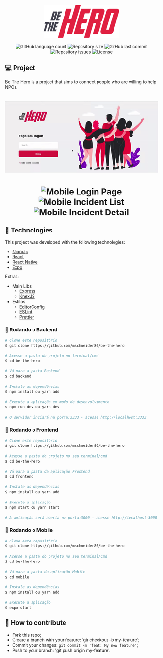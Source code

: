 <h4 align="center">
<img src="./github_assets/logo.png" width="250px" /><br> 
</h4>

<p align="center">
  <img alt="GitHub language count" src="https://img.shields.io/github/languages/count/mschneider86/be-the-hero.svg">

  <img alt="Repository size" src="https://img.shields.io/github/repo-size/mschneider86/be-the-hero.svg">
  
  <img alt="GitHub last commit" src="https://img.shields.io/github/last-commit/mschneider86/be-the-hero">
  
  <img alt="Repository issues" src="https://img.shields.io/github/issues/mschneider86/be-the-hero">
    

  <img alt="License" src="https://img.shields.io/badge/license-MIT-brightgreen">
</p>

## 💻 Project

Be The Hero is a project that aims to connect people who are willing to help NPOs.

<h1 align="center">
    <img alt="Be The Hero Web" src="./github_assets/web.gif" />
</h1>

<h1 align="center">
    <img alt="Mobile Login Page" src=".github_assets/mobile1.jpg" width="280px" height="140px" />
    <img alt="Mobile Incident List" src=".github_assets/mobile2.jpg" width="280px" height="140px"  />
    <img alt="Mobile Incident Detail" src=".github_assets/mobile3.jpg" width="280px" height="140px"  />
</h1>

## :rocket: Technologies

This project was developed with the following technologies:

- [Node.js](https://nodejs.org/en/)
- [React](https://reactjs.org)
- [React Native](https://facebook.github.io/react-native/)
- [Expo](https://expo.io/)

Extras:

- Main Libs
  - [Express](https://expressjs.com/pt-br/)
  - [KnexJS](http://knexjs.org/)
- Estilos
  - [EditorConfig](https://editorconfig.org/)
  - [ESLint](https://eslint.org/)
  - [Prettier](https://prettier.io/)

### 🧭 Rodando o Backend

```bash
# Clone este repositório
$ git clone https://github.com/mschneider86/be-the-hero

# Acesse a pasta do projeto no terminal/cmd
$ cd be-the-hero

# Vá para a pasta Backend
$ cd backend

# Instale as dependências
$ npm install ou yarn add

# Execute a aplicação em modo de desenvolvimento
$ npm run dev ou yarn dev

# O servidor inciará na porta:3333 - acesse http://localhost:3333
```

### 🧭 Rodando o Frontend

```bash
# Clone este repositório
$ git clone https://github.com/mschneider86/be-the-hero

# Acesse a pasta do projeto no seu terminal/cmd
$ cd be-the-hero

# Vá para a pasta da aplicação Frontend
$ cd frontend

# Instale as dependências
$ npm install ou yarn add

# Execute a aplicação
$ npm start ou yarn start

# A aplicação será aberta na porta:3000 - acesse http://localhost:3000
```

### 🧭 Rodando o Mobile

```bash
# Clone este repositório
$ git clone https://github.com/mschneider86/be-the-hero

# Acesse a pasta do projeto no seu terminal/cmd
$ cd be-the-hero

# Vá para a pasta da aplicação Mobile
$ cd mobile

# Instale as dependências
$ npm install ou yarn add

# Execute a aplicação
$ expo start

```

## 🤔 How to contribute

- Fork this repo;
- Create a branch with your feature: 'git checkout -b my-feature';
- Commit your changes: `git commit -m 'feat: My new feature'`;
- Push to your branch: 'git push origin my-feature'.
